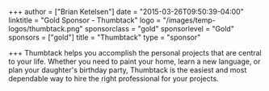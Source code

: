 +++
author = ["Brian Ketelsen"]
date = "2015-03-26T09:50:39-04:00"
linktitle = "Gold Sponsor - Thumbtack"
logo = "/images/temp-logos/thumbtack.png"
sponsorclass = "gold"
sponsorlevel = "Gold"
sponsors = ["gold"]
title = "Thumbtack"
type = "sponsor"

+++
Thumbtack helps you accomplish the personal projects that are central to your life. Whether you need to paint your home, learn a new language, or plan your daughter's birthday party, Thumbtack is the easiest and most dependable way to hire the right professional for your projects.
